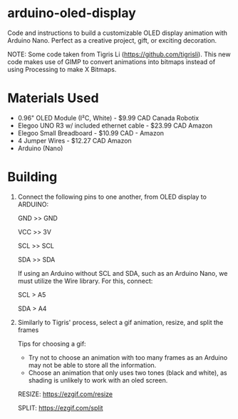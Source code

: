 # arduino-oled-display
Code and instructions to build a customizable OLED display animation with Arduino Nano. 
Perfect as a creative project, gift, or exciting decoration. 

NOTE: Some code taken from Tigris Li (https://github.com/tigrisli). This new code makes use of GIMP to convert animations into bitmaps instead of using Processing to make X Bitmaps.

# Materials Used
- 0.96" OLED Module (I²C, White) - $9.99 CAD Canada Robotix
- Elegoo UNO R3 w/ included ethernet cable - $23.99 CAD Amazon
- Elegoo Small Breadboard - $10.99 CAD - Amazon
- 4 Jumper Wires - $12.27 CAD Amazon
- Arduino (Nano) 

# Building 
  1. Connect the following pins to one another, from OLED display to ARDUINO:
     
     GND >> GND
     
     VCC >> 3V

     SCL >> SCL

     SDA >> SDA

     If using an Arduino without SCL and SDA, such as an Arduino Nano, we must utilize the Wire library.
     For this, connect:
     
     SCL > A5
     
     SDA > A4

  3. Similarly to Tigris' process, select a gif animation, resize, and split the frames
     
     Tips for choosing a gif:
     - Try not to choose an animation with too many frames as an Arduino may not be able to store all the information.
     - Choose an animation that only uses two tones (black and white), as shading is unlikely to work with an oled screen.
    
     RESIZE: https://ezgif.com/resize
     
     SPLIT: https://ezgif.com/split 


